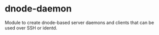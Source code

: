 dnode-daemon
=============

Module to create dnode-based server daemons and clients that can be 
used over SSH or identd.

